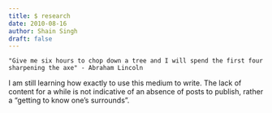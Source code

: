 ```yaml
---
title: $ research
date: 2010-08-16
author: Shain Singh
draft: false
---
```


```
"Give me six hours to chop down a tree and I will spend the first four 
sharpening the axe" - Abraham Lincoln
```

I am still learning how exactly to use this medium to write. The lack of content for a while is not indicative of an absence of posts to publish, rather a “getting to know one’s surrounds”.

